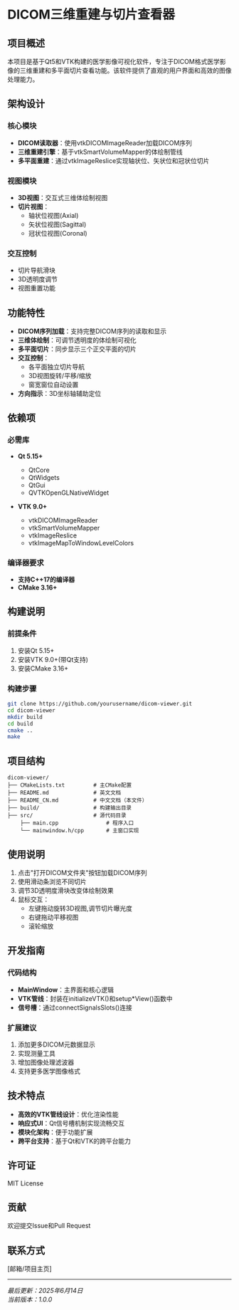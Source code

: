 # DICOM三维重建与切片查看器

## 项目概述

本项目是基于Qt5和VTK构建的医学影像可视化软件，专注于DICOM格式医学影像的三维重建和多平面切片查看功能。该软件提供了直观的用户界面和高效的图像处理能力。

## 架构设计

### 核心模块
- **DICOM读取器**：使用vtkDICOMImageReader加载DICOM序列
- **三维重建引擎**：基于vtkSmartVolumeMapper的体绘制管线
- **多平面重建**：通过vtkImageReslice实现轴状位、矢状位和冠状位切片

### 视图模块
- **3D视图**：交互式三维体绘制视图
- **切片视图**：
  - 轴状位视图(Axial)
  - 矢状位视图(Sagittal) 
  - 冠状位视图(Coronal)

### 交互控制
- 切片导航滑块
- 3D透明度调节
- 视图重置功能

## 功能特性

- **DICOM序列加载**：支持完整DICOM序列的读取和显示
- **三维体绘制**：可调节透明度的体绘制可视化
- **多平面切片**：同步显示三个正交平面的切片
- **交互控制**：
  - 各平面独立切片导航
  - 3D视图旋转/平移/缩放
  - 窗宽窗位自动设置
- **方向指示**：3D坐标轴辅助定位

## 依赖项

### 必需库
- **Qt 5.15+**
  - QtCore
  - QtWidgets
  - QtGui
  - QVTKOpenGLNativeWidget

- **VTK 9.0+**
  - vtkDICOMImageReader
  - vtkSmartVolumeMapper
  - vtkImageReslice
  - vtkImageMapToWindowLevelColors

### 编译器要求
- **支持C++17的编译器**
- **CMake 3.16+**

## 构建说明

### 前提条件
1. 安装Qt 5.15+
2. 安装VTK 9.0+(带Qt支持)
3. 安装CMake 3.16+

### 构建步骤
```bash
git clone https://github.com/yourusername/dicom-viewer.git
cd dicom-viewer
mkdir build
cd build
cmake ..
make
```

## 项目结构

```
dicom-viewer/
├── CMakeLists.txt         # 主CMake配置
├── README.md              # 英文文档
├── README_CN.md           # 中文文档（本文件）
├── build/                 # 构建输出目录
├── src/                   # 源代码目录
    ├── main.cpp               # 程序入口
    └── mainwindow.h/cpp       # 主窗口实现
```

## 使用说明

1. 点击"打开DICOM文件夹"按钮加载DICOM序列
2. 使用滑动条浏览不同切片
3. 调节3D透明度滑块改变体绘制效果
4. 鼠标交互：
   - 左键拖动旋转3D视图,调节切片曝光度
   - 右键拖动平移视图
   - 滚轮缩放

## 开发指南

### 代码结构
- **MainWindow**：主界面和核心逻辑
- **VTK管线**：封装在initializeVTK()和setup*View()函数中
- **信号槽**：通过connectSignalsSlots()连接

### 扩展建议
1. 添加更多DICOM元数据显示
2. 实现测量工具
3. 增加图像处理滤波器
4. 支持更多医学图像格式

## 技术特点

- **高效的VTK管线设计**：优化渲染性能
- **响应式UI**：Qt信号槽机制实现流畅交互
- **模块化架构**：便于功能扩展
- **跨平台支持**：基于Qt和VTK的跨平台能力

## 许可证

MIT License

## 贡献

欢迎提交Issue和Pull Request

## 联系方式

[邮箱/项目主页]

---

*最后更新：2025年6月14日*  
*当前版本：1.0.0*
